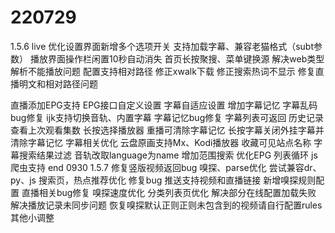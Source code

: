 # 220729
1.5.6 live
优化设置界面新增多个选项开关
支持加载字幕、兼容老猫格式（subt参数）
播放界面操作栏闲置10秒自动消失
首页长按聚搜、菜单键换源
解决web类型解析不能播放问题
配置支持相对路径
修正xwalk下载
修正搜索热词不显示
修复直播明文和相对路径问题

直播添加EPG支持
EPG接口自定义设置
字幕自适应设置
增加字幕记忆
字幕乱码bug修复
ijk支持切换音轨、内置字幕
字幕记忆bug修复
字幕列表可返回
历史记录查看上次观看集数
长按选择播放器
重播可清除字幕记忆
长按字幕关闭外挂字幕并清除字幕记忆
字幕相关优化
云盘原画支持Mx、Kodi播放器
收藏可见站点名称
字幕搜索结果过滤
音轨改取language为name
增加范围搜索
优化EPG
列表循环
js爬虫支持
end
0930
1.5.7
修复竖版视频返回bug
嗅探、parse优化
尝试兼容dr、py、js
搜索页，热点推荐优化
修复bug
推送支持视频和直播链接
新增嗅探规则配置
直播相关bug修复
嗅探速度优化
分类列表页优化
解决部分在线配置加载失败
解决播放记录未同步问题
恢复嗅探默认正则正则未包含到的视频请自行配置rules
其他小调整


